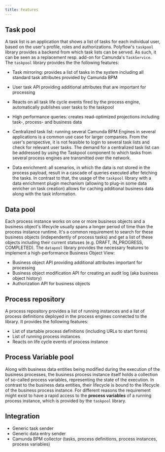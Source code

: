 ```yaml
---
title: Features
---
```


## Task pool

A task list is an application that shows a list of tasks for each individual user, based on the
user's profile, roles and authorizations. Polyflow's `taskpool` library provides a backend from which task lists
can be served. As such, it can be seen as a replacement resp. add-on for Camunda's `TaskService`. The `taskpool` library
provides the the following features:

* Task mirroring: provides a list of tasks in the system including all standard task attributes provided by Camunda BPM
* User task API providing additional attributes that are important for processing
* Reacts on all task life cycle events fired by the process engine, automatically publishes user tasks to the taskpool
* High performance queries: creates read-optimized projections including task-, process- and business data
* Centralized task list: running several Camunda BPM Engines in several applications
   is a common use case for larger companies. From the user's perspective, it is not feasible
   to login to several task lists and check for relevant user tasks. The demand for a
   centralized task list can be addressed by using the Taskpool component to which
   tasks from several process engines are transmitted over the network.

* Data enrichment: all scenarios, in which the data is not stored in the process payload, result
   in a cascade of queries executed after fetching the tasks. In contrast to that,
   the usage of the `taskpool` library with a data enrichment plugin mechanism
   (allowing to plug-in some data enricher on task creation) allows for caching  additional
   business data along with the task information.

## Data pool

Each process instance works on one or more business objects and a business object's lifecycle usually spans a longer period of time than the process instance runtime. It's a common requirement to search for these business objects (independently of process tasks) and get a list of these objects including their current statuses (e.g. DRAFT, IN_PROGRESS, COMPLETED). The `datapool` library provides the necessary features to implement a high-performance Business Object View:

* Business object API providing additional attributes important for processing
* Business object modification API for creating an audit log (aka business object history)
* Authorization API for business objects

## Process repository

A process repository provides a list of running instances and a list of process definitions deployed in the process engines connected to the library. It provides the following features:

* List of startable process definitions (including URLs to start forms)
* List of running process instances
* Reacts on life cycle events of process instance

## Process Variable pool

Along with business data entities being modified during the execution of the business processes, the business process instance itself holds a collection of so-called process variables, representing the state of the execution. In contrast to the business data entities, their lifecycle is bound to the lifecycle of the business process instance. For different reasons the requirement might exist to have a rapid access to the **process variables** of a running process instance, which is provided by the `taskpool` library.


## Integration

* Generic task sender
* Generic data entry sender
* Camunda BPM collector (tasks, process definitions, process instances, process variables)
